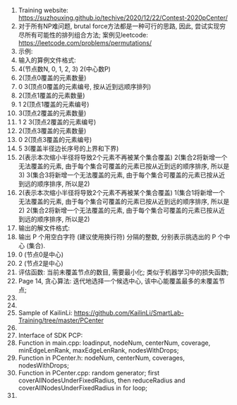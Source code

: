 1. Training website: https://suzhouxing.github.io/techive/2020/12/22/Contest-2020pCenter/ 
2. 对于所有NP难问题, brutal force方法都是一种可行的思路, 因此, 尝试实现穷尽所有可能性的排列组合方法; 案例见leetcode: https://leetcode.com/problems/permutations/ 
3. 示例: 
4. 输入的算例文件格式: 
5. 4(节点数N, 0, 1, 2, 3) 2(中心数P)
6. 2(顶点0覆盖的元素数量)
7. 0 3(顶点0覆盖的元素编号, 按从近到远顺序排列)
8. 2(顶点1覆盖的元素数量)
9. 1 2(顶点1覆盖的元素编号)
10. 3(顶点2覆盖的元素数量)
11. 1 2 3(顶点2覆盖的元素编号)
12. 2(顶点3覆盖的元素数量)
13. 0 2(顶点3覆盖的元素编号)
14. 5 3(覆盖半径边长序号的上界和下界)
15. 2(表示本次缩小半径将导致2个元素不再被某个集合覆盖)	2(集合2将新增一个无法覆盖的元素, 由于每个集合可覆盖的元素已按从近到远的顺序排序, 所以是3) 3(集合3将新增一个无法覆盖的元素, 由于每个集合可覆盖的元素已按从近到远的顺序排序, 所以是2)
16. 2(表示本次缩小半径将导致2个元素不再被某个集合覆盖)	1(集合1将新增一个无法覆盖的元素, 由于每个集合可覆盖的元素已按从近到远的顺序排序, 所以是2) 2(集合2将新增一个无法覆盖的元素, 由于每个集合可覆盖的元素已按从近到远的顺序排序, 所以是2)
17. 输出的解文件格式: 
18. 输出 P 个用空白字符 (建议使用换行符) 分隔的整数, 分别表示挑选出的 P 个中心 (集合). 
19. 0 (节点0是中心) 
20. 2 (节点2是中心) 
21. 评估函数: 当前未覆盖节点的数目, 需要最小化; 类似于机器学习中的损失函数; 
22. Page 14, 贪心算法: 迭代地选择一个候选中心, 该中心能覆盖最多的未覆盖节点; 
23. 
24. 
25. Sample of KailinLi: https://github.com/KailinLi/SmartLab-Training/tree/master/PCenter
26. 
27. Interface of SDK PCP: 
28. Function in main.cpp: loadinput, nodeNum, centerNum, coverage, minEdgeLenRank, maxEdgeLenRank, nodesWithDrops; 
29. Function in PCenter.h: nodeNum, centerNum, coverages, nodesWithDrops; 
30. Function in PCenter.cpp: random generator; first coverAllNodesUnderFixedRadius, then reduceRadius and coverAllNodesUnderFixedRadius in for loop; 
31. 